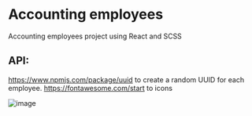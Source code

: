 # Accounting employees
Accounting employees project using React and SCSS

## API:
https://www.npmjs.com/package/uuid to create a random UUID for each employee.
https://fontawesome.com/start to icons

![image](https://user-images.githubusercontent.com/62139765/188080390-4ff1f294-5f8b-4a92-8af6-3e7727881e6a.png)

